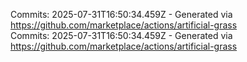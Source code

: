 Commits: 2025-07-31T16:50:34.459Z - Generated via https://github.com/marketplace/actions/artificial-grass
<br>
Commits: 2025-07-31T16:50:34.459Z - Generated via https://github.com/marketplace/actions/artificial-grass
<br>
